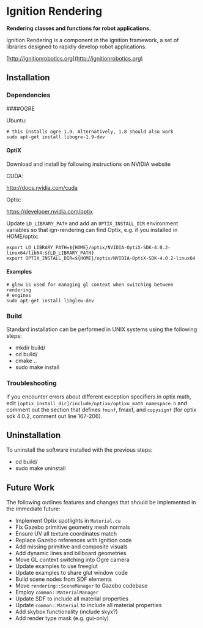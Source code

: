# Ignition Rendering

**Rendering classes and functions for robot applications.**

Ignition Rendering is a component in the ignition framework, a set
of libraries designed to rapidly develop robot applications.

  [http://ignitionrobotics.org](http://ignitionrobotics.org)

## Installation

### Dependencies

####OGRE

Ubuntu:

    # this installs ogre 1.9. Alternatively, 1.8 should also work
    sudo apt-get install libogre-1.9-dev

#### OptiX

Download and install by following instructions on NVIDIA website

CUDA:

http://docs.nvidia.com/cuda

Optix:

https://developer.nvidia.com/optix

Update `LD_LIBRARY_PATH` and add an `OPTIX_INSTALL_DIR` environment variables
so that ign-rendering can find Optix, e.g. if you installed in HOME/optix:

    export LD_LIBRARY_PATH=${HOME}/optix/NVIDIA-OptiX-SDK-4.0.2-linux64/lib64:${LD_LIBRARY_PATH}
    export OPTIX_INSTALL_DIR=${HOME}/optix/NVIDIA-OptiX-SDK-4.0.2-linux64

#### Examples

    # glew is used for managing gl context when switching between rendering
    # engines
    sudo apt-get install libglew-dev

### Build

Standard installation can be performed in UNIX systems using the following
steps:

 - mkdir build/
 - cd build/
 - cmake ..
 - sudo make install


### Troubleshooting

if you encounter errors about different exception specifiers in optix math,
edit `[optix_install_dir]/include/optixu/optixu_math_namespace.h` and comment
out the section that defines `fminf`, fmaxf, and `copysignf` (for optix
sdk 4.0.2, comment out line 167-206).

## Uninstallation

To uninstall the software installed with the previous steps:

 - cd build/
 - sudo make uninstall

## Future Work

The following outlines features and changes that should be implemented in the
immediate future:

 - Implement Optix spotlights in `Material.cu`
 - Fix Gazebo primitive geometry mesh normals
 - Ensure UV all texture coordinates match
 - Replace Gazebo references with Ignition code
 - Add missing primitive and composite visuals
 - Add dynamic lines and billboard geometries
 - Move GL context switching into Ogre camera
 - Update examples to use freeglut
 - Update examples to share glut window code
 - Build scene nodes from SDF elements
 - Move `rendering::SceneManager` to Gazebo codebase
 - Employ `common::MaterialManager`
 - Update SDF to include all material properties
 - Update `common::Material` to include all material properties
 - Add skybox functionality (include skyx?)
 - Add render type mask (e.g. gui-only)
